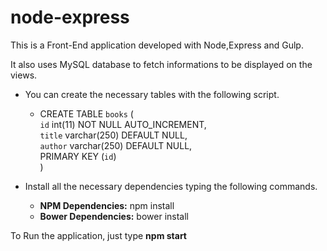 # node-express
This is a Front-End application developed with Node,Express and Gulp.

It also uses MySQL database to fetch informations to be displayed on the views.

* You can create the necessary tables with the following script.

    * CREATE TABLE `books` (    
        `id` int(11) NOT NULL AUTO_INCREMENT,        
        `title` varchar(250) DEFAULT NULL,        
        `author` varchar(250) DEFAULT NULL,        
        PRIMARY KEY (`id`)        
      )

* Install all the necessary dependencies typing the following commands.

    * **NPM Dependencies:** npm install
    * **Bower Dependencies:** bower install
    
To Run the application, just type **npm start**

